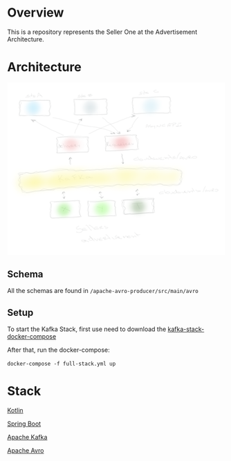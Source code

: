 # Overview

This is a repository represents the Seller One at the Advertisement Architecture.

# Architecture

![alt text](https://raw.githubusercontent.com/advertisement-kafka-study/delivery/master/advertisement.png "Architecture")

## Schema

All the schemas are found in `/apache-avro-producer/src/main/avro`

## Setup

To start the Kafka Stack, first use need to download the [kafka-stack-docker-compose](https://github.com/advertisement-kafka-study/kafka-stack-docker-compose)

After that, run the docker-compose:

`docker-compose -f full-stack.yml up`

# Stack

[Kotlin](https://kotlinlang.org/)

[Spring Boot](https://spring.io/projects/spring-boot)

[Apache Kafka](https://kafka.apache.org/)

[Apache Avro](https://avro.apache.org/)
